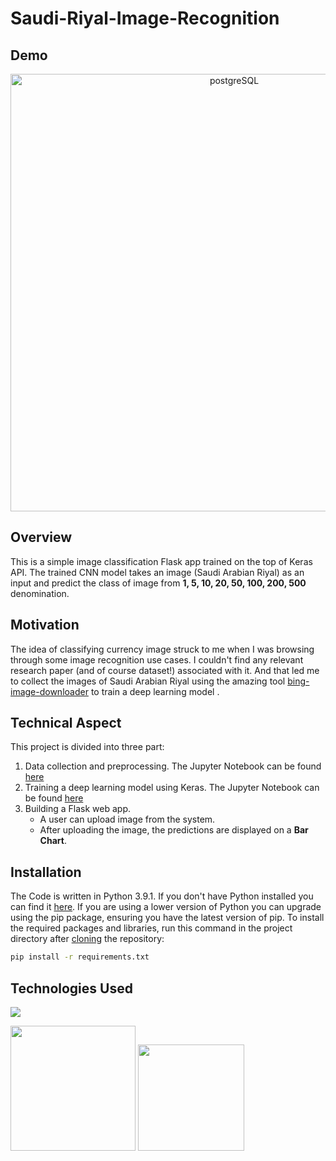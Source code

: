 # Saudi-Riyal-Image-Recognition


## Demo
<p align="center">
<img width="700" alt="postgreSQL" src="https://user-images.githubusercontent.com/37532698/111944902-1856ea00-8af2-11eb-86c7-ab48e128f2a6.jpg"></p>

## Overview
This is a simple image classification Flask app trained on the top of Keras API. The trained CNN model takes an image (Saudi Arabian Riyal) as an input and predict the class of image from __1, 5, 10, 20, 50, 100, 200, 500__ denomination.

## Motivation
 The idea of classifying currency image struck to me when I was browsing through some image recognition use cases. I couldn't find any relevant research paper (and of course dataset!) associated with it. And that led me to collect the images of Saudi Arabian Riyal using the amazing tool [bing-image-downloader](https://pypi.org/project/bing-image-downloader/) to train a deep learning model .

## Technical Aspect
This project is divided into three part:
1. Data collection and preprocessing. The Jupyter Notebook can be found [here](https://github.com/mpfouziya/Saudi-Riyal-Image-Recognition/blob/main/WebScrapeCurrencyImages.ipynb)
2. Training a deep learning model using Keras. The Jupyter Notebook can be found [here](https://github.com/mpfouziya/Saudi-Riyal-Image-Recognition/blob/main/DataPreprocessingAndModelCreation.ipynb)
3. Building a Flask web app.
    - A user can upload image from the system.
    - After uploading the image, the predictions are displayed on a __Bar Chart__.

## Installation
The Code is written in Python 3.9.1. If you don't have Python installed you can find it [here](https://www.python.org/downloads/). If you are using a lower version of Python you can upgrade using the pip package, ensuring you have the latest version of pip. To install the required packages and libraries, run this command in the project directory after [cloning](https://www.howtogeek.com/451360/how-to-clone-a-github-repository/) the repository:
```bash
pip install -r requirements.txt
```

## Technologies Used

![](https://forthebadge.com/images/badges/made-with-python.svg)

[<img target="_blank" src="https://keras.io/img/logo.png" width=200>](https://keras.io/) [<img target="_blank" src="https://flask.palletsprojects.com/en/1.1.x/_images/flask-logo.png" width=170>](https://flask.palletsprojects.com/en/1.1.x/) 
